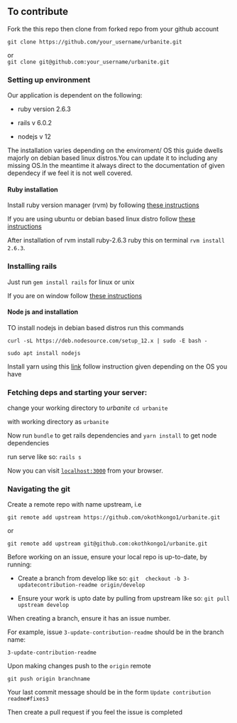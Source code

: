 


## To contribute
Fork the this repo then clone from forked repo from your github account 

```git clone https://github.com/your_username/urbanite.git```  

or   
```git clone git@github.com:your_username/urbanite.git```

### Setting up environment



Our application is dependent on the following:

- ruby version 2.6.3

- rails v 6.0.2

- nodejs v 12 

The installation varies depending on the enviroment/ OS this guide dwells majorly on debian based linux
distros.You can update it to including any missing OS.In the meantime it always direct to the documentation of given dependecy if we feel it is not well covered.

#### Ruby installation

Install ruby version manager (rvm) by following  [these instructions](https://rvm.io/)

If you are using ubuntu or  debian based linux distro follow [these instructions](https://github.com/rvm/ubuntu_rvm)

After installation of rvm   install ruby-2.6.3 ruby this on terminal `rvm install 2.6.3`.

### Installing rails

Just run `gem install rails` for linux or unix

If you are on window  follow [these instructions](https://rubyinstaller.org/downloads/)

#### Node js and  installation 

TO install nodejs in debian based distros  run this commands

`curl -sL https://deb.nodesource.com/setup_12.x | sudo -E bash -`

`sudo apt install nodejs`

Install yarn using this [link](https://classic.yarnpkg.com/en/docs/install/#debian-stable) follow 
instruction given depending on the OS you have


### Fetching deps and starting your server:

change your working directory  to *urbanite* `cd urbanite`

with working directory as `urbanite`

Now run `bundle` to get rails dependencies and `yarn install` to get  node dependencies

run serve like so: `rails s`

Now you can visit [`localhost:3000`](http://localhost:3000) from your browser.

### Navigating the git

Create a remote repo with name upstream, i.e 

```git remote add upstream https://github.com/okothkongo1/urbanite.git```

 or

`git remote add upstream git@github.com:okothkongo1/urbanite.git`

Before working on an issue, ensure your local repo is up-to-date, by running:

* Create a branch from develop like so: `git  checkout -b 3-updatecontribution-readme origin/develop`

* Ensure your work is upto date by pulling from upstream like so: ```git pull upstream develop```

When creating a branch, ensure it has an issue number.

For example, issue `3-update-contribution-readme` should be in the branch name:

`3-update-contribution-readme`




Upon making changes push to the `origin` remote 

```git push origin branchname```

Your last commit message should be in the form `Update contribution readme#fixes3`

Then create a pull request if you feel the issue is completed
